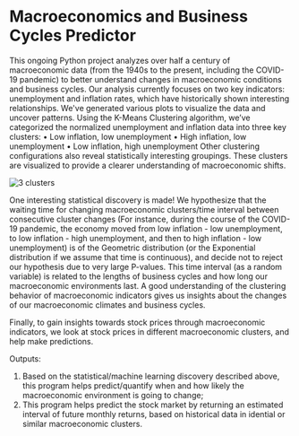 # Macroeconomics and Business Cycles Predictor 

This ongoing Python project analyzes over half a century of macroeconomic data (from the 1940s to the present, including the COVID-19 pandemic) to better understand changes in macroeconomic conditions and business cycles. Our analysis currently focuses on two key indicators: unemployment and inflation rates, which have historically shown interesting relationships. We've generated various plots to visualize the data and uncover patterns.
Using the K-Means Clustering algorithm, we’ve categorized the normalized unemployment and inflation data into three key clusters:
    • Low inflation, low unemployment
    • High inflation, low unemployment
    • Low inflation, high unemployment
Other clustering configurations also reveal statistically interesting groupings. These clusters are visualized to provide a clearer understanding of macroeconomic shifts.

![3 clusters](https://github.com/elainechowqz/Macroeconomics-and-Markets/blob/master/macro_and_stocks/3_clusters.png)

One interesting statistical discovery is made! We hypothesize that the waiting time for changing macroeconomic clusters/time interval between consecutive cluster changes (For instance, during the course of the COVID-19 pandemic, the economy moved from low inflation - low unemployment, to low inflation - high unemployment, and then to high inflation - low unemployment) is of the Geometric distribution (or the Exponential distribution if we assume that time is continuous), and decide not to reject our hypothesis due to very large P-values. This time interval (as a random variable) is related to the lengths of business cycles and how long our macroeconomic environments last. A good understanding of the clustering behavior of macroeconomic indicators gives us insights about the changes of our macroeconomic climates and business cycles. 

Finally, to gain insights towards stock prices through macroeconomic indicators, we look at stock prices in different macroeconomic clusters, and help make predictions. 

Outputs: 
1. Based on the statistical/machine learning discovery described above, this program helps predict/quantify when and how likely the macroeconomic environment is going to change; 
2. This program helps predict the stock market by returning an estimated interval of future monthly returns, based on historical data in idential or similar macroeconomic clusters. 








